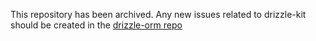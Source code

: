 This repository has been archived. Any new issues related to drizzle-kit should be created in the [drizzle-orm repo](drizzle-team/drizzle-kit-mirror)
